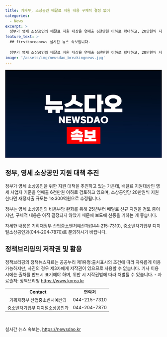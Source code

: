 ```yaml
---
title: 기재부, 소상공인 배달료 지원 내용 구체적 결정 없어
categories:
  - News
excerpt: >
  정부가 영세 소상공인의 배달료 지원 대상을 연매출 6천만원 이하로 확대하고, 20만원씩 지원한다면 재정지출이 1조300억원으로 추정된다고 합니다. 하지만 구체적인 내용은 미정이니 주의가 필요합니다. [출처: 정책브리핑 www.korea.kr]
feature_text: >
  ## firstkoreanews 실시간 뉴스 속보입니다.

  정부가 영세 소상공인의 배달료 지원 대상을 연매출 6천만원 이하로 확대하고, 20만원씩 지원한다면 재정지출이 1조300억원으로 추정된다고 합니다. 하지만 구체적인 내용은 미정이니 주의가 필요합니다. [출처: 정책브리핑 www.korea.kr]
image: '/assets/img/newsdao_breakingnews.jpg'
---
```


<p><img src="/assets/img/newsdao_breakingnews.jpg" alt="firstkoreanews 속보" /></p>

<h2 data-ke-size="size26">정부, 영세 소상공인 지원 대책 추진</h2>

<p data-ke-size="size16">정부가 영세 소상공인을 위한 지원 대책을 추진하고 있는 가운데, 배달료 지원대상인 영세 사업자 기준을 연매출 6천만원 이하로 검토하고 있으며, 소상공인당 20만원씩 지원한다면 재정지출 규모는 1조300억원으로 추정됩니다.</p>

<p data-ke-size="size16">정부는 영세 소상공인의 비용부담 완화를 위해 25년부터 배달료 신규 지원을 검토 중이지만, 구체적 내용은 아직 결정되지 않았기 때문에 보도에 신중을 기하는 게 좋습니다.</p>

<p data-ke-size="size16">자세한 내용은 기획재정부 산업중소벤처예산과(044-215-7310), 중소벤처기업부 디지털소상공인과(044-204-7870)로 문의하시기 바랍니다.</p>

<h2 data-ke-size="size26">정책브리핑의 저작권 및 활용</h2>

<p data-ke-size="size16">정책브리핑의 정책뉴스자료는 공공누리 제1유형:출처표시의 조건에 따라 자유롭게 이용 가능하지만, 사진의 경우 제3자에게 저작권이 있으므로 사용할 수 없습니다. 기사 이용 시에는 출처를 반드시 표기해야 하며, 위반 시 저작권법에 따라 처벌될 수 있습니다. - 자료출처: 정책브리핑 <a href="https://https://www.korea.kr">https://www.korea.kr</a></p>

<table>
    <tr>
        <td style="text-align: center; height: 17px;"><b>Contact</b></td>
        <td style="text-align: center; height: 17px;"><b>연락처</b></td>
    </tr>
    <tr>
        <td style="text-align: center; height: 17px;">기획재정부 산업중소벤처예산과</td>
        <td style="text-align: center; height: 17px;">044-215-7310</td>
    </tr>
    <tr>
        <td style="text-align: center; height: 17px;">중소벤처기업부 디지털소상공인과</td>
        <td style="text-align: center; height: 17px;">044-204-7870</td>
    </tr>
</table>

<p data-ke-size="size16">&nbsp;</p>
실시간 뉴스 속보는, <a href="https://newsdao.kr" rel="dofollow">https://newsdao.kr</a>


